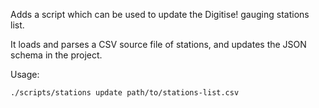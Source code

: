 Adds a script which can be used to update the Digitise! gauging stations list.

It loads and parses a CSV source file of stations, and updates the JSON schema in the project.

Usage:

```
./scripts/stations update path/to/stations-list.csv 
```
